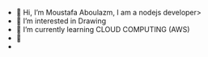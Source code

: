 - 👋 Hi, I’m Moustafa Aboulazm, I am  a nodejs developer>
- 👀 I’m interested in Drawing
- 🌱 I’m currently learning  CLOUD COMPUTING (AWS)
- 💞
- 

<!---
Moustafa1997/Moustafa1997 is a ✨ special ✨ repository because its `README.md` (this file) appears on your GitHub profile.
You can click the Preview link to take a look at your changes.
--->
